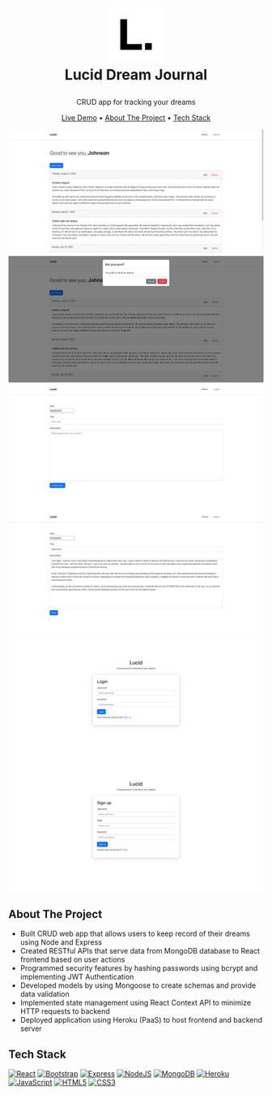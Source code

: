 <br />
<h1>
<p align="center">
  <img src="https://github.com/johnsonduong/lucid/blob/main/client/public/favicon.png?raw=true" alt="Logo" width="110" height="110">
  <br>Lucid Dream Journal
</h1>
<p align="center">
    CRUD app for tracking your dreams
    <br />
    </p>
</p>
<p align="center">
    <a href="https://lucid-dream-journal.herokuapp.com/" >Live Demo</a> •
  <a href="#about-the-project">About The Project</a> •
  <a href="#tech-stack">Tech Stack</a>
</p>  

<p align="center">
  
<img src="https://github.com/johnsonduong/lucid/blob/main/images/image1.png?raw=true" >
<img src="https://github.com/johnsonduong/lucid/blob/main/images/image2.png?raw=true" >
<img src="https://github.com/johnsonduong/lucid/blob/main/images/image3.png?raw=true" >
<img src="https://github.com/johnsonduong/lucid/blob/main/images/image4.png?raw=true" >
<img src="https://github.com/johnsonduong/lucid/blob/main/images/image5.png?raw=true" >
<img src="https://github.com/johnsonduong/lucid/blob/main/images/image6.png?raw=true" >
</p>                                                                                                                             
                                                                                                                                                      
## About The Project
<ul>
    <li>Built CRUD web app that allows users to keep record of their dreams using Node and Express</li>
    <li>Created RESTful APIs that serve data from MongoDB database to React frontend based on user actions</li>
    <li>Programmed security features by hashing passwords using bcrypt and implementing JWT Authentication</li>
    <li>Developed models by using Mongoose to create schemas and provide data validation</li>
    <li>Implemented state management using React Context API to minimize HTTP requests to backend</li>
    <li>Deployed application using Heroku (PaaS) to host frontend and backend server</li>
</ul>

## Tech Stack
<a href="" target="_blank"><img alt="React" src="https://img.shields.io/badge/react-%2320232a.svg?style=for-the-badge&logo=react&logoColor=%2361DAFB"></a>
<a href="" target="_blank"><img alt="Bootstrap" src="https://img.shields.io/badge/bootstrap-%23563D7C.svg?style=for-the-badge&logo=bootstrap&logoColor=white"></a>
<a href="" target="_blank"><img alt="Express" src="https://img.shields.io/badge/express.js-%23404d59.svg?style=for-the-badge&logo=express&logoColor=%2361DAFB"></a>
<a href="" target="_blank"><img alt="NodeJS" src="https://img.shields.io/badge/node.js-6DA55F?style=for-the-badge&logo=node.js&logoColor=white"></a>
<a href="" target="_blank"><img alt="MongoDB" src="https://img.shields.io/badge/MongoDB-%234ea94b.svg?style=for-the-badge&logo=mongodb&logoColor=white"></a>
<a href="" target="_blank"><img alt="Heroku" src="https://img.shields.io/badge/heroku-%23430098.svg?style=for-the-badge&logo=heroku&logoColor=white"></a>
<a href="" target="_blank"><img alt="JavaScript" src="https://img.shields.io/badge/javascript-%23323330.svg?style=for-the-badge&logo=javascript&logoColor=%23F7DF1E"></a>
<a href="" target="_blank"><img alt="HTML5" src="https://img.shields.io/badge/html5-%23E34F26.svg?style=for-the-badge&logo=html5&logoColor=white"></a>
<a href="" target="_blank"><img alt="CSS3" src="https://img.shields.io/badge/css3-%231572B6.svg?style=for-the-badge&logo=css3&logoColor=white"></a>
